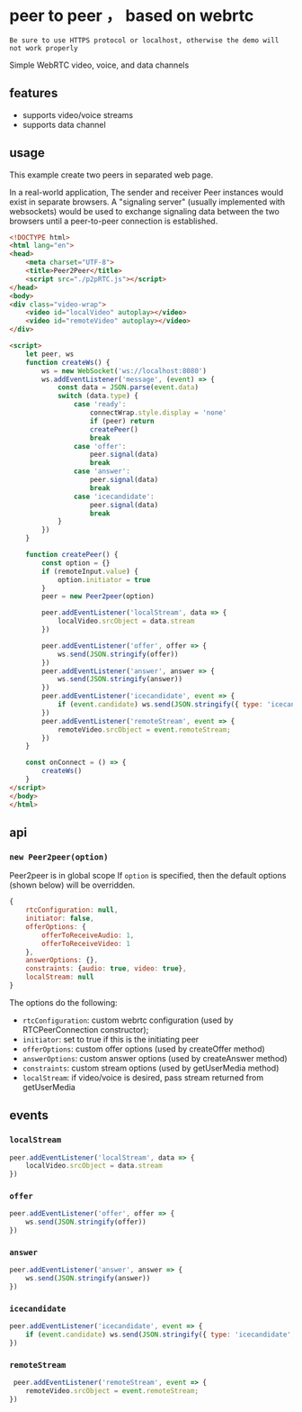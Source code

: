 # peer to peer ， based on webrtc
`Be sure to use HTTPS protocol or localhost, otherwise the demo will not work properly`

Simple WebRTC video, voice, and data channels

## features
- supports video/voice streams
- supports data channel

## usage
This example create two peers in separated web page.  

In a real-world application,  The sender and receiver Peer instances would exist in separate browsers. 
A "signaling server" (usually implemented with websockets) would be used to exchange signaling data between the two browsers until a peer-to-peer connection is established.


```html
<!DOCTYPE html>
<html lang="en">
<head>
    <meta charset="UTF-8">
    <title>Peer2Peer</title>
    <script src="./p2pRTC.js"></script>
</head>
<body>
<div class="video-wrap">
    <video id="localVideo" autoplay></video>
    <video id="remoteVideo" autoplay></video>
</div>

<script>
    let peer, ws
    function createWs() {
        ws = new WebSocket('ws://localhost:8080')
        ws.addEventListener('message', (event) => {
            const data = JSON.parse(event.data)
            switch (data.type) {
                case 'ready':
                    connectWrap.style.display = 'none'
                    if (peer) return
                    createPeer()
                    break
                case 'offer':
                    peer.signal(data)
                    break
                case 'answer':
                    peer.signal(data)
                    break
                case 'icecandidate':
                    peer.signal(data)
                    break
            }
        })
    }

    function createPeer() {
        const option = {}
        if (remoteInput.value) {
            option.initiator = true
        }
        peer = new Peer2peer(option)

        peer.addEventListener('localStream', data => {
            localVideo.srcObject = data.stream
        })

        peer.addEventListener('offer', offer => {
            ws.send(JSON.stringify(offer))
        })
        peer.addEventListener('answer', answer => {
            ws.send(JSON.stringify(answer))
        })
        peer.addEventListener('icecandidate', event => {
            if (event.candidate) ws.send(JSON.stringify({ type: 'icecandidate', candidate: event.candidate }))
        })
        peer.addEventListener('remoteStream', event => {
            remoteVideo.srcObject = event.remoteStream;
        })
    }

    const onConnect = () => {
        createWs()
    }
</script>
</body>
</html>

```   


## api

### `new Peer2peer(option)`
Peer2peer is in global scope
If `option` is specified, then the default options (shown below) will be overridden.
```jsx
{
    rtcConfiguration: null,
    initiator: false,
    offerOptions: {
        offerToReceiveAudio: 1,
        offerToReceiveVideo: 1
    },
    answerOptions: {},
    constraints: {audio: true, video: true},
    localStream: null
}
```
The options do the following:

- `rtcConfiguration`: custom webrtc configuration (used by RTCPeerConnection constructor);
- `initiator`: set to true if this is the initiating peer
- `offerOptions`: custom offer options (used by createOffer method)
- `answerOptions`: custom answer options (used by createAnswer method)
- `constraints`: custom stream options (used by getUserMedia method)
- `localStream`: if video/voice is desired, pass stream returned from getUserMedia


## events

### `localStream`
```js
peer.addEventListener('localStream', data => {
    localVideo.srcObject = data.stream
})
```

### `offer`
```js
peer.addEventListener('offer', offer => {
    ws.send(JSON.stringify(offer))
})
```
  
### `answer`
```js
peer.addEventListener('answer', answer => {
    ws.send(JSON.stringify(answer))
})
```

### `icecandidate`
```js
peer.addEventListener('icecandidate', event => {
    if (event.candidate) ws.send(JSON.stringify({ type: 'icecandidate', candidate: event.candidate }))
})
```

### `remoteStream`
```js
 peer.addEventListener('remoteStream', event => {
    remoteVideo.srcObject = event.remoteStream;
})
```



